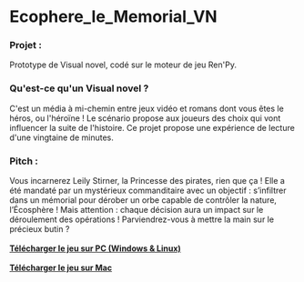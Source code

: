 # Ecophere_le_Memorial_VN
<h3>Projet :</h3>
Prototype de Visual novel, codé sur le moteur de jeu Ren'Py.<br>
<h3>Qu'est-ce qu'un Visual novel ?</h3>
C'est un média à mi-chemin entre jeux vidéo et romans dont vous êtes le héros, ou l'héroïne ! Le scénario propose aux joueurs des choix qui vont influencer la suite de l'histoire. Ce projet propose une expérience de lecture d'une vingtaine de minutes.<br>
<h3>Pitch :</h3>
Vous incarnerez Leily Stirner, la Princesse des pirates, rien que ça ! Elle a été mandaté par un mystérieux commanditaire avec un objectif : s’infiltrer dans un mémorial pour dérober un orbe capable de contrôler la nature, l’Écosphère !
Mais attention : chaque décision aura un impact sur le déroulement des opérations ! Parviendrez-vous à mettre la main sur le précieux butin ?<br>
<br>
<a href="https://drive.google.com/file/d/1Pg_wj68k8VEHEjKLdV-V-SO6YLIzogCa/view?usp=sharing"><strong>Télécharger le jeu sur PC (Windows & Linux)</strong></a><br>
<br>
<a href="https://drive.google.com/file/d/1ATBIDLkU5uPiaijimZui4LTE-JtEghPR/view?usp=sharing"><strong>Télécharger le jeu sur Mac</strong></a>
